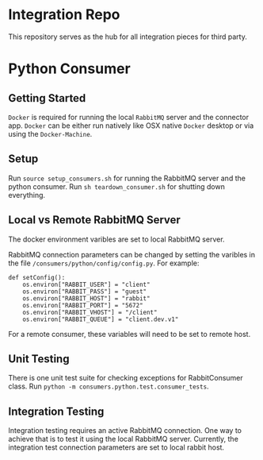 # Integration Repo

 This repository serves as the hub for all integration pieces for third party.

# Python Consumer

 ## Getting Started 
 
`Docker` is required for running the local `RabbitMQ` server and the connector app. `Docker` can be either run natively like OSX native `Docker` desktop or via using the `Docker-Machine`. 

## Setup

Run `source setup_consumers.sh` for running the RabbitMQ server and the python consumer.
Run `sh teardown_consumer.sh` for shutting down everything.

## Local vs Remote RabbitMQ Server

The docker environment varibles are set to local RabbitMQ server. 

RabbitMQ connection parameters can be changed by setting the varibles in the file
`/consumers/python/config/config.py`. For example:

```
def setConfig():
    os.environ["RABBIT_USER"] = "client"
    os.environ["RABBIT_PASS"] = "guest"
    os.environ["RABBIT_HOST"] = "rabbit"
    os.environ["RABBIT_PORT"] = "5672"
    os.environ["RABBIT_VHOST"] = "/client"
    os.environ["RABBIT_QUEUE"] = "client.dev.v1"
```

For a remote consumer, these variables will need to be set to remote host.

## Unit Testing

There is one unit test suite for checking exceptions for RabbitConsumer class.
Run `python -m consumers.python.test.consumer_tests`.

## Integration Testing

Integration testing requires an active RabbitMQ connection. One way to achieve that
is to test it using the local RabbitMQ server. Currently, the integration test
connection parameters are set to local rabbit host.


